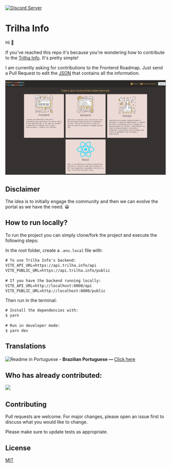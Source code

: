 [![Discord Server](https://discordapp.com/api/guilds/989882634358390794/widget.png?style=banner2)](https://discord.gg/HJ3Spm6R)

# Trilha Info

Hi 👋

If you've reached this repo it's because you're wondering how to contribute to the [Trilha Info](https://www.trilha.info/). It's pretty simple!

I am currently asking for contributions to the Frontend Roadmap. Just send a Pull Request to edit the [JSON](https://github.com/flaviojmendes/trilhainfo/tree/main/src/roadmaps) that contains all the information.

![Preview](/src/preview.png)

## Disclaimer

The idea is to initially engage the community and then we can evolve the portal as we have the need. 😀

## How to run locally?

To run the project you can simply clone/fork the project and execute the following steps:

In the root folder, create a `.env.local` file with:

```
# To use Trilha Info's backend:
VITE_API_URL=https://api.trilha.info/api
VITE_PUBLIC_URL=https://api.trilha.info/public

# If you have the backend running locally:
VITE_API_URL=http://localhost:8000/api
VITE_PUBLIC_URL=http://localhost:8000/public
```

Then run in the terminal:

```
# Install the dependencies with:
$ yarn 

# Run in developer mode:
$ yarn dev

```

## Translations
<img src = "https://imgur.com/saBa4s8.png" alt="Readme in Portuguese" width="20" height="16">・<b>Brazilian Portuguese — </b> [Click here](https://github.com/flaviojmendes/trilhainfo)<br>


## Who has already contributed:


<a href = "https://github.com/flaviojmendes/trilhainfo/graphs/contributors">
  <img src = "https://contrib.rocks/image?repo=flaviojmendes/trilhainfo"/>
</a>

## Contributing
Pull requests are welcome. For major changes, please open an issue first to discuss what you would like to change.

Please make sure to update tests as appropriate.

## License
[MIT](https://choosealicense.com/licenses/mit/)

